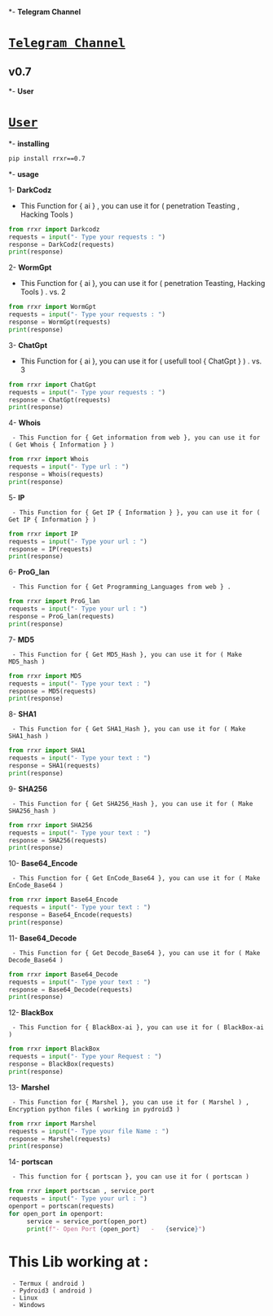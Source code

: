 *- __Telegram Channel__

# [ `Telegram Channel` ](https://t.me/Pycodz)

## v0.7

*- __User__

# [ `User` ](https://t.me/rrzex)


*- __installing__

```bash
pip install rrxr==0.7
```

*- __usage__

1- __DarkCodz__

   - This Function for { ai } , you can use it for ( penetration Teasting , Hacking Tools )
```python
from rrxr import Darkcodz
requests = input("- Type your requests : ")
response = DarkCodz(requests)
print(response)
```

2- __WormGpt__

   - This Function for { ai }, you can use it for ( penetration Teasting, Hacking Tools ) . vs. 2
```python
from rrxr import WormGpt
requests = input("- Type your requests : ")
response = WormGpt(requests)
print(response)
```

3- __ChatGpt__

   - This Function for { ai }, you can use it for ( usefull tool { ChatGpt } ) . vs. 3
```python
from rrxr import ChatGpt
requests = input("- Type your requests : ")
response = ChatGpt(requests)
print(response)
```
4- __Whois__

     - This Function for { Get information from web }, you can use it for ( Get Whois { Information } )
```python
from rrxr import Whois
requests = input("- Type url : ")
response = Whois(requests)
print(response)
```

5- __IP__

     - This Function for { Get IP { Information } }, you can use it for ( Get IP { Information } )
```python
from rrxr import IP
requests = input("- Type your url : ")
response = IP(requests)
print(response)
```

6- __ProG_lan__

     - This Function for { Get Programming_Languages from web } .
```python
from rrxr import ProG_lan
requests = input("- Type your url : ")
response = ProG_lan(requests)
print(response)
```

7- __MD5__

     - This Function for { Get MD5_Hash }, you can use it for ( Make MD5_hash )
```python
from rrxr import MD5
requests = input("- Type your text : ")
response = MD5(requests)
print(response)
```

8- __SHA1__

     - This Function for { Get SHA1_Hash }, you can use it for ( Make SHA1_hash )
```python
from rrxr import SHA1
requests = input("- Type your text : ")
response = SHA1(requests)
print(response)
```
9- __SHA256__

     - This Function for { Get SHA256_Hash }, you can use it for ( Make SHA256_hash )
 ```python
from rrxr import SHA256
requests = input("- Type your text : ")
response = SHA256(requests)
print(response)
```

10- __Base64_Encode__

     - This Function for { Get EnCode_Base64 }, you can use it for ( Make EnCode_Base64 )
```python
from rrxr import Base64_Encode
requests = input("- Type your text : ")
response = Base64_Encode(requests)
print(response)
```

11- __Base64_Decode__

     - This Function for { Get Decode_Base64 }, you can use it for ( Make Decode_Base64 )
```python
from rrxr import Base64_Decode
requests = input("- Type your text : ")
response = Base64_Decode(requests)
print(response)
```

12- __BlackBox__

     - This Function for { BlackBox-ai }, you can use it for ( BlackBox-ai )
```python
from rrxr import BlackBox
requests = input("- Type your Request : ")
response = BlackBox(requests)
print(response)
```

13- __Marshel__

     - This Function for { Marshel }, you can use it for ( Marshel ) , Encryption python files ( working in pydroid3 )
 ```python
from rrxr import Marshel
requests = input("- Type your file Name : ")
response = Marshel(requests)
print(response)
```

14- __portscan__

     - This function for { portscan }, you can use it for ( portscan )
```python
from rrxr import portscan , service_port
requests = input("- Type your url : ")
openport = portscan(requests)
for open_port in openport:
     service = service_port(open_port)
     print(f"- Open Port {open_port}   -   {service}")
```

# This Lib working at :
     - Termux ( android )
     - Pydroid3 ( android )
     - Linux 
     - Windows